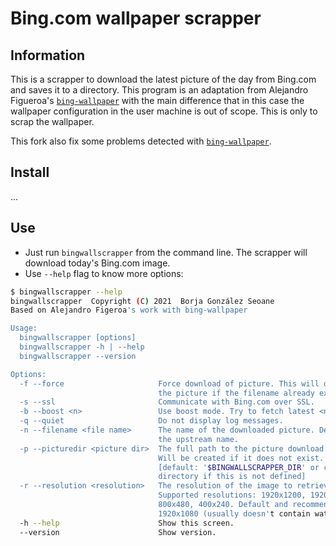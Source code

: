 Bing.com wallpaper scrapper
===========================

## Information

This is a scrapper to download the latest picture of the day from Bing.com and saves it to a directory. This program is an adaptation from Alejandro Figueroa's [`bing-wallpaper`](https://github.com/thejandroman/bing-wallpaper) with the main difference that in this case the wallpaper configuration in the user machine is out of scope. This is only to scrap the wallpaper.

This fork also fix some problems detected with [`bing-wallpaper`](https://github.com/thejandroman/bing-wallpaper). 


## Install

...


## Use

- Just run `bingwallscrapper` from the command line. The scrapper will download today's Bing.com image.
- Use `--help` flag to know more options:

```sh
$ bingwallscrapper --help
bingwallscrapper  Copyright (C) 2021  Borja González Seoane
Based on Alejandro Figeroa's work with bing-wallpaper

Usage:
  bingwallscrapper [options]
  bingwallscrapper -h | --help
  bingwallscrapper --version

Options:
  -f --force                     Force download of picture. This will overwrite
                                 the picture if the filename already exists.
  -s --ssl                       Communicate with Bing.com over SSL.
  -b --boost <n>                 Use boost mode. Try to fetch latest <n> pictures.
  -q --quiet                     Do not display log messages.
  -n --filename <file name>      The name of the downloaded picture. Defaults to
                                 the upstream name.
  -p --picturedir <picture dir>  The full path to the picture download dir.
                                 Will be created if it does not exist.
                                 [default: '$BINGWALLSCRAPPER_DIR' or current 
                                 directory if this is not defined]
  -r --resolution <resolution>   The resolution of the image to retrieve.
                                 Supported resolutions: 1920x1200, 1920x1080, 
                                 800x480, 400x240. Default and recommended is
                                 1920x1080 (usually doesn't contain watermarks).
  -h --help                      Show this screen.
  --version                      Show version.
```
